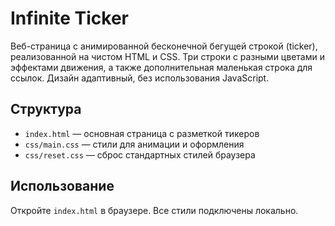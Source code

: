 # Infinite Ticker

Веб-страница с анимированной бесконечной бегущей строкой (ticker), реализованной на чистом HTML и CSS. Три строки с разными цветами и эффектами движения, а также дополнительная маленькая строка для ссылок. Дизайн адаптивный, без использования JavaScript.

## Структура

- `index.html` — основная страница с разметкой тикеров
- `css/main.css` — стили для анимации и оформления
- `css/reset.css` — сброс стандартных стилей браузера

## Использование

Откройте `index.html` в браузере. Все стили подключены локально.



